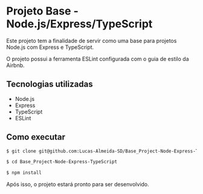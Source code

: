 # Projeto Base - Node.js/Express/TypeScript

Este projeto tem a finalidade de servir como uma base para projetos Node.js com Express e TypeScript.

O projeto possui a ferramenta ESLint configurada com o guia de estilo da Airbnb.

## Tecnologias utilizadas

  - Node.js
  - Express
  - TypeScript
  - ESLint

## Como executar

```bash
$ git clone git@github.com:Lucas-Almeida-SD/Base_Project-Node-Express-TypeScript.git

$ cd Base_Project-Node-Express-TypeScript

$ npm install
```

Após isso, o projeto estará pronto para ser desenvolvido.
